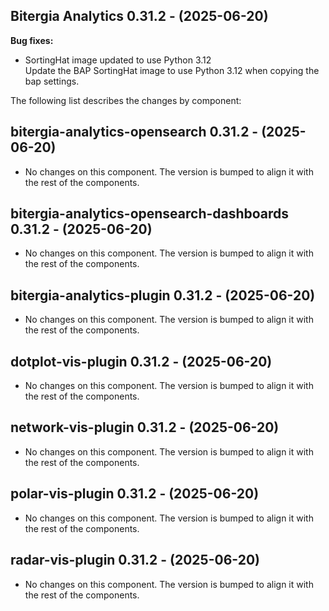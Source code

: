 ## Bitergia Analytics 0.31.2 - (2025-06-20)

**Bug fixes:**

 * SortingHat image updated to use Python 3.12\
   Update the BAP SortingHat image to use Python 3.12 when copying the
   bap settings.

The following list describes the changes by component:

  ## bitergia-analytics-opensearch 0.31.2 - (2025-06-20)
  
  * No changes on this component. The version is bumped to align it
    with the rest of the components.
  ## bitergia-analytics-opensearch-dashboards 0.31.2 - (2025-06-20)
  
  * No changes on this component. The version is bumped to align it
    with the rest of the components.
  ## bitergia-analytics-plugin 0.31.2 - (2025-06-20)
  
  * No changes on this component. The version is bumped to align it
    with the rest of the components.
  ## dotplot-vis-plugin 0.31.2 - (2025-06-20)
  
  * No changes on this component. The version is bumped to align it
    with the rest of the components.
  ## network-vis-plugin 0.31.2 - (2025-06-20)
  
  * No changes on this component. The version is bumped to align it
    with the rest of the components.
  ## polar-vis-plugin 0.31.2 - (2025-06-20)
  
  * No changes on this component. The version is bumped to align it
    with the rest of the components.
  ## radar-vis-plugin 0.31.2 - (2025-06-20)
  
  * No changes on this component. The version is bumped to align it
    with the rest of the components.





